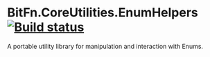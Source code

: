 BitFn.CoreUtilities.EnumHelpers [![Build status](https://ci.appveyor.com/api/projects/status/ud7rfn83s42qyl0d/branch/master?svg=true)](https://ci.appveyor.com/project/dlras2/coreutilities-enumhelpers/branch/master)
======
A portable utility library for manipulation and interaction with Enums.